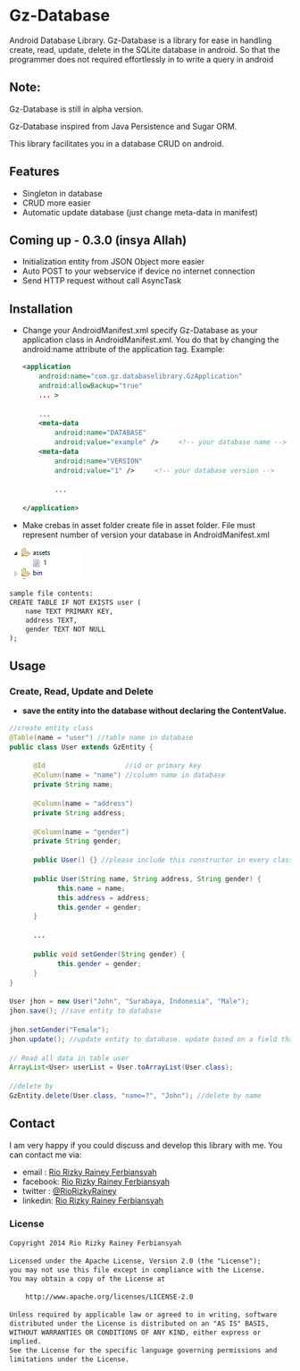 Gz-Database
===========

Android Database Library.
Gz-Database is a library for ease in handling create, read, update, delete in the SQLite database in android. So that the programmer does not required effortlessly in to write a query in android

## Note:
Gz-Database is still in alpha version.

Gz-Database inspired from Java Persistence and Sugar ORM.

This library facilitates you in a database CRUD on android.

## Features
 * Singleton in database
 * CRUD more easier
 * Automatic update database (just change meta-data in manifest)
 
## Coming up - 0.3.0 (insya Allah)
 * Initialization entity from JSON Object more easier
 * Auto POST to your webservice if device no internet connection 
 * Send HTTP request without call AsyncTask
 
## Installation
 * Change your AndroidManifest.xml
 specify Gz-Database as your application class in AndroidManifest.xml. You do that by changing the android:name attribute of the application tag.
    Example:
    ``` xml
    <application
        android:name="com.gz.databaselibrary.GzApplication"
        android:allowBackup="true"
        ... >
        
        ...
        <meta-data
            android:name="DATABASE"
            android:value="example" />     <!-- your database name -->
        <meta-data
            android:name="VERSION"
            android:value="1" />     <!-- your database version -->
            
            ...
        
    </application>
    ```
 * Make crebas in asset folder
create file in asset folder. File must represent number of version your database in AndroidManifest.xml

![asset](https://github.com/RioRizkyRainey/Gz-Database/blob/master/wiki/asset.PNG)

    sample file contents:
    CREATE TABLE IF NOT EXISTS user (
        name TEXT PRIMARY KEY,
        address TEXT,
        gender TEXT NOT NULL
    );
  
## Usage
### Create, Read, Update and Delete
 * **save the entity into the database without declaring the ContentValue.**
``` java
//create entity class
@Table(name = "user") //table name in database
public class User extends GzEntity {
      
      @Id                    //id or primary key
      @Column(name = "name") //column name in database
      private String name;
      
      @Column(name = "address")
      private String address;
      
      @Column(name = "gender")
      private String gender;
      
      public User() {} //please include this constructor in every class entity
      
      public User(String name, String address, String gender) {
            this.name = name;
            this.address = address;
            this.gender = gender;
      }
      
      ...
      
      public void setGender(String gender) {
            this.gender = gender;
      }
}

User jhon = new User("John", "Surabaya, Indonesia", "Male");
jhon.save(); //save entity to database

jhon.setGender("Female");
jhon.update(); //update entity to database. update based on a field that contains annotation @Id

// Read all data in table user
ArrayList<User> userList = User.toArrayList(User.class);

//delete by
GzEntity.delete(User.class, "name=?", "John"); //delete by name
```

## Contact
I am very happy if you could discuss and develop this library with me.
You can contact me via:
 * email   : [Rio Rizky Rainey Ferbiansyah](mailto:rizkyrainey@gmail.com)
 * facebook: [Rio Rizky Rainey Ferbiansyah](https://facebook.com/RioRizkyRainey)
 * twitter : [@RioRizkyRainey](https://twitter.com/RioRizkyRainey)
 * linkedin: [Rio Rizky Rainey Ferbiansyah](http://id.linkedin.com/pub/rio-rizky-rainey-ferbiansyah/aa/135/703/)

### License
    Copyright 2014 Rio Rizky Rainey Ferbiansyah
    
    Licensed under the Apache License, Version 2.0 (the "License");
    you may not use this file except in compliance with the License.
    You may obtain a copy of the License at
    
        http://www.apache.org/licenses/LICENSE-2.0
    
    Unless required by applicable law or agreed to in writing, software
    distributed under the License is distributed on an "AS IS" BASIS,
    WITHOUT WARRANTIES OR CONDITIONS OF ANY KIND, either express or implied.
    See the License for the specific language governing permissions and
    limitations under the License.
